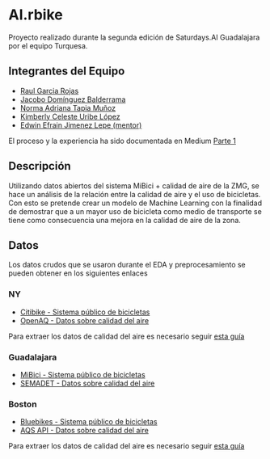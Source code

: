 # AI.rbike
Proyecto realizado durante la segunda edición de Saturdays.AI Guadalajara
por el equipo Turquesa.

## Integrantes del Equipo
- [Raul Garcia Rojas](mailto:raulgr@gmail.com)
- [Jacobo Domínguez Balderrama](https://www.linkedin.com/in/jacobodominguezbalderrama/)
- [Norma Adriana Tapia Muñoz](https://www.linkedin.com/in/norma-adriana/)
- [Kimberly Celeste Uribe López](https://www.linkedin.com/in/kimberly-celeste-uribe-lópez/)
- [Edwin Efrain Jimenez Lepe (mentor)](https://www.linkedin.com/in/edwinjimenezlepe/)

El proceso y la experiencia ha sido documentada en Medium
[Parte 1](https://medium.com/@kimberlyuribe/ai-rbike-renovar-el-enfoque-del-uso-de-bicicleta-a-través-del-análisis-de-datos-y-su-impacto-en-aff584116146)

## Descripción
Utilizando datos abiertos del sistema MiBici + calidad de aire de la ZMG, se hace un
análisis de la relación entre la calidad de aire y el uso de bicicletas. Con esto se pretende
crear un modelo de Machine Learning con la finalidad de demostrar que a un mayor uso
de bicicleta como medio de transporte se tiene como consecuencia una mejora en la
calidad de aire de la zona.

## Datos
Los datos crudos que se usaron durante el EDA y preprocesamiento se pueden obtener en los siguientes enlaces

### NY
- [Citibike - Sistema público de bicicletas](https://s3.amazonaws.com/tripdata/index.html)
- [OpenAQ - Datos sobre calidad del aire](http://openaq-data.s3.amazonaws.com/index.html) 

Para extraer los datos de calidad del aire es necesario seguir [esta guía](https://medium.com/@openaq/how-in-the-world-do-you-access-air-quality-data-older-than-90-days-on-the-openaq-platform-8562df519ecd)
### Guadalajara
- [MiBici  - Sistema público de bicicletas](https://www.mibici.net/es/datos-abiertos/)
- [SEMADET - Datos sobre calidad del aire](https://datos.jalisco.gob.mx/dataset/bases-de-datos-historicas-de-la-calidad-del-aire)

### Boston
- [Bluebikes  - Sistema público de bicicletas](https://s3.amazonaws.com/hubway-data/index.html)
- [AQS API - Datos sobre calidad del aire](https://aqicn.org/data-platform/register/)

Para extraer los datos de calidad del aire es necesario seguir [esta guía](https://aqs.epa.gov/aqsweb/documents/data_api.html#signup) 
